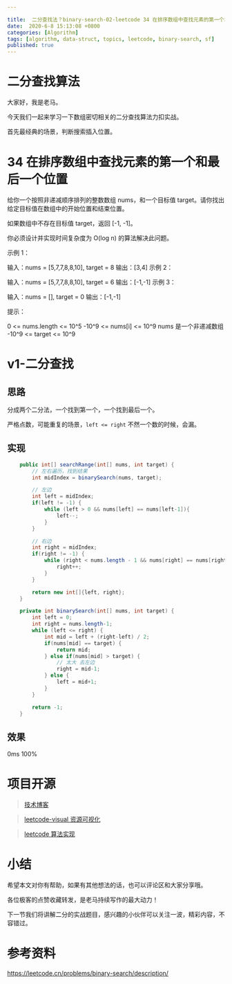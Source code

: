 ```yaml
---

title:  二分查找法？binary-search-02-leetcode 34 在排序数组中查找元素的第一个和最后一个位置 find-first-and-last-position-of-element-in-sorted-array
date:  2020-6-8 15:13:08 +0800
categories: [Algorithm]
tags: [algorithm, data-struct, topics, leetcode, binary-search, sf]
published: true
---
```



# 二分查找算法

大家好，我是老马。

今天我们一起来学习一下数组密切相关的二分查找算法力扣实战。

首先最经典的场景，判断搜索插入位置。

# 34 在排序数组中查找元素的第一个和最后一个位置

给你一个按照非递减顺序排列的整数数组 nums，和一个目标值 target。请你找出给定目标值在数组中的开始位置和结束位置。

如果数组中不存在目标值 target，返回 [-1, -1]。

你必须设计并实现时间复杂度为 O(log n) 的算法解决此问题。

示例 1：

输入：nums = [5,7,7,8,8,10], target = 8
输出：[3,4]
示例 2：

输入：nums = [5,7,7,8,8,10], target = 6
输出：[-1,-1]
示例 3：

输入：nums = [], target = 0
输出：[-1,-1]
 

提示：

0 <= nums.length <= 10^5
-10^9 <= nums[i] <= 10^9
nums 是一个非递减数组
-10^9 <= target <= 10^9

# v1-二分查找

## 思路

分成两个二分法，一个找到第一个，一个找到最后一个。

严格点数，可能重复的场景，`left <= right` 不然一个数的时候，会漏。

## 实现

```java
    public int[] searchRange(int[] nums, int target) {
        // 左右遍历，找到结果
        int midIndex = binarySearch(nums, target);

        // 左边
        int left = midIndex;
        if(left != -1) {
            while (left > 0 && nums[left] == nums[left-1]){
                left--;
            }
        }

        // 右边
        int right = midIndex;
        if(right != -1) {
            while (right < nums.length - 1 && nums[right] == nums[right+1]){
                right++;
            }
        }

        return new int[]{left, right};
    }

    private int binarySearch(int[] nums, int target) {
        int left = 0;
        int right = nums.length-1;
        while (left <= right) {
            int mid = left + (right-left) / 2;
            if(nums[mid] == target) {
                return mid;
            } else if(nums[mid] > target) {
                // 太大 去左边
                right = mid-1;
            } else {
                left = mid+1;
            }
        }

        return -1;
    }
```

## 效果

0ms 100%

# 项目开源

> [技术博客](https://houbb.github.io/)

> [leetcode-visual 资源可视化](https://github.com/houbb/leetcode-visual)

> [leetcode 算法实现](https://github.com/houbb/leetcode)

# 小结

希望本文对你有帮助，如果有其他想法的话，也可以评论区和大家分享哦。

各位极客的点赞收藏转发，是老马持续写作的最大动力！

下一节我们将讲解二分的实战题目，感兴趣的小伙伴可以关注一波，精彩内容，不容错过。

# 参考资料

https://leetcode.cn/problems/binary-search/description/


